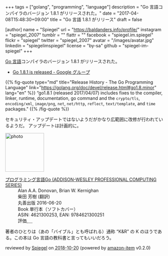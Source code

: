 +++
tags = ["golang", "programming", "language"]
description = "Go 言語コンパイラのバージョン 1.8.1 がリリースされた。"
date = "2017-04-08T15:48:30+09:00"
title = "Go 言語 1.8.1 がリリース"
draft = false

[author]
  name = "Spiegel"
  url = "https://baldanders.info/profile/"
  instagram = "spiegel_2007"
  tumblr = ""
  flattr = ""
  facebook = "spiegel.im.spiegel"
  flickr = "spiegel"
  twitter = "spiegel_2007"
  avatar = "/images/avatar.jpg"
  linkedin = "spiegelimspiegel"
  license = "by-sa"
  github = "spiegel-im-spiegel"
+++

[Go 言語]コンパイラのバージョン 1.8.1 がリリースされた。

- [Go 1.8.1 is released - Google グループ](https://groups.google.com/forum/#!topic/golang-announce/1-2Uow_7TjQ)

{{% fig-quote type="md" title="Release History - The Go Programming Language" link="https://golang.org/doc/devel/release.html#go1.8.minor" lang="en" %}}
“go1.8.1 (released 2017/04/07) includes fixes to the compiler, linker, runtime, documentation, go command and the `crypto/tls`, `encoding/xml`, `image/png`, `net`, `net/http`, `reflect`, `text/template`, and `time` packages."
{{% /fig-quote %}}

セキュリティ・アップデートではないようだがかなり広範囲に改修が行われているようだ。
アップデートは計画的に。

[Go 言語]: https://golang.org/ "The Go Programming Language"

<div class="hreview">
  <div class="photo"><a class="item url" href="https://www.amazon.co.jp/%E3%83%97%E3%83%AD%E3%82%B0%E3%83%A9%E3%83%9F%E3%83%B3%E3%82%B0%E8%A8%80%E8%AA%9EGo-ADDISON-WESLEY-PROFESSIONAL-COMPUTING-Donovan/dp/4621300253?SubscriptionId=AKIAJYVUJ3DMTLAECTHA&tag=baldandersinf-22&linkCode=xm2&camp=2025&creative=165953&creativeASIN=4621300253"><img src="https://images-fe.ssl-images-amazon.com/images/I/41meaSLNFfL._SL160_.jpg" width="123" alt="photo"></a></div>
  <dl class="fn">
    <dt><a href="https://www.amazon.co.jp/%E3%83%97%E3%83%AD%E3%82%B0%E3%83%A9%E3%83%9F%E3%83%B3%E3%82%B0%E8%A8%80%E8%AA%9EGo-ADDISON-WESLEY-PROFESSIONAL-COMPUTING-Donovan/dp/4621300253?SubscriptionId=AKIAJYVUJ3DMTLAECTHA&tag=baldandersinf-22&linkCode=xm2&camp=2025&creative=165953&creativeASIN=4621300253">プログラミング言語Go (ADDISON-WESLEY PROFESSIONAL COMPUTING SERIES)</a></dt>
	<dd>Alan A.A. Donovan, Brian W. Kernighan</dd>
	<dd>柴田 芳樹 (翻訳)</dd>
    <dd>丸善出版 2016-06-20</dd>
    <dd>Book 単行本（ソフトカバー）</dd>
    <dd>ASIN: 4621300253, EAN: 9784621300251</dd>
    <dd>評価<abbr class="rating fa-sm" title="5">&nbsp;<i class="fas fa-star"></i>&nbsp;<i class="fas fa-star"></i>&nbsp;<i class="fas fa-star"></i>&nbsp;<i class="fas fa-star"></i>&nbsp;<i class="fas fa-star"></i></abbr></dd>
  </dl>
  <p class="description">著者のひとりは（あの「バイブル」とも呼ばれる）通称 “K&amp;R” の K のほうである。この本は Go 言語の教科書と言ってもいいだろう。</p>
  <p class="powered-by" >reviewed by <a href='#maker' class='reviewer'>Spiegel</a> on <abbr class="dtreviewed" title="2018-10-20">2018-10-20</abbr> (powered by <a href="https://github.com/spiegel-im-spiegel/amazon-item" >amazon-item</a> v0.2.0)</p>
</div>
